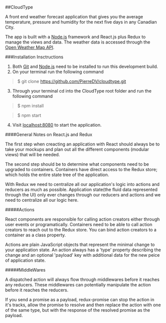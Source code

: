 ##CloudType

A front end weather forecast application that gives you the average temperature, pressure and humidity for the next five days in any Canadian City.

The app is built with a [Node.js](https://nodejs.org/en/) framework and React.js plus Redux to manage the views and data. The weather data is accessed through the [Open Weather Map API](https://openweathermap.org).

###Installation Insctructions

1. Both [Git](https://git-scm.com/book/en/v2/Getting-Started-Installing-Git) and [Node.js](https://nodejs.org/en/) need to be installed to run this development build.
2. On your terminal run the following command

 > $ git clone https://github.com/PierreDV/cloudtype.git

3. Through your terminal cd into the CloudType root folder and run the following command

 > $ npm install

 > $ npm start

4. Visit [localhost:8080](https://localhost:8080) to start the application.

####General Notes on React.js and Redux

  The first step when creacting an application with React should always be to take your mockups and plan out all the different components (modular views) that will be needed.

  The second step should be to determine what components need to be upgraded to containers. Containers have direct access to the Redux store; which holds the entire state tree of the application.

  With Redux we need to centralize all our application's logic into actions and reducers as much as possible. Application state(the fluid data represented through the UI) only ever changes through our reducers and actions and we need to centralize all our logic here.

#####Actions

  React components are responsible for calling action creators either through user events or programatically. Containers need to be able to call action creators to reach out to the Redux store. You can bind action creators to a container as a class property.

  Actions are plain JavaScript objects that represent the minimal change to your application state. An action always has a 'type' property describing the change and an optional 'payload' key with additional data for the new peice of application state.

#####MiddleWares

  A dispatched action will always flow through middlewares before it reaches any reducers. These middlewares can potentially manipulate the action before it reaches the reducers.

  If you send a promise as a payload, redux-promise can stop the action in it's tracks, allow the promise to resolve and then replace the action with one of the same type, but with the response of the resolved promise as the payload.
